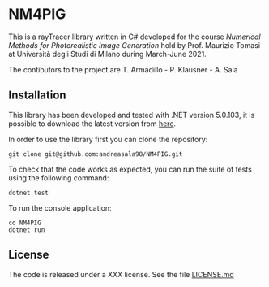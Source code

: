 # NM4PIG

This is a rayTracer library written in C# developed for the course _Numerical Methods for Photorealistic Image Generation_ hold by Prof. Maurizio Tomasi at Università degli Studi di Milano during March-June 2021.

The contibutors to the project are T. Armadillo - P. Klausner - A. Sala

## Installation
This library has been developed and tested with .NET version 5.0.103, it is possible to download the latest version from [here](https://dotnet.microsoft.com/download).

In order to use the library first you can clone the repository:

    git clone git@github.com:andreasala98/NM4PIG.git

To check that the code works as expected, you can run the suite of tests using the following command:

    dotnet test

To run the console application:

    cd NM4PIG
    dotnet run

## License

The code is released under a XXX license. See the file [LICENSE.md](./LICENSE.md)